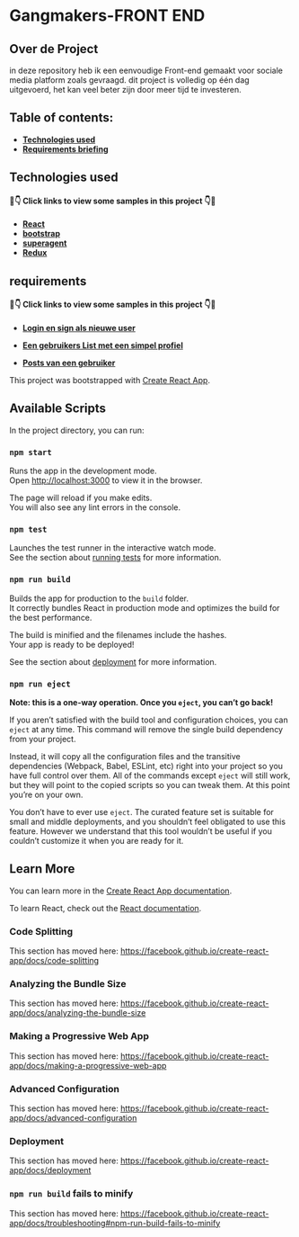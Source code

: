 # Gangmakers-FRONT END 


## Over de Project

in deze repository heb ik een eenvoudige Front-end gemaakt voor sociale media platform zoals gevraagd.
dit project is volledig op één dag uitgevoerd, het kan veel beter zijn door meer tijd te investeren.

## Table of contents:

- **[Technologies used](#technologies-used)**
- **[Requirements briefing](#requirements)**


## Technologies used

#### 👀👇 Click links to view some samples in this project 👇👀

- **[React](src/app.js)**  
- **[bootstrap](src/app.js)**  
- **[superagent](src/actions/posts.js)**  
- **[Redux](src/store.js)**  



## requirements

#### 👀👇 Click links to view some samples in this project 👇👀

- **[Login en sign als nieuwe user](https://github.com/eslamharidy/Gangmakers-FrontEnd/tree/master/src/components/login-signup)**  
- **[Een gebruikers List met een simpel profiel ](https://github.com/eslamharidy/Gangmakers-FrontEnd/tree/master/src/components/userslist-homepage)**  

- **[Posts van een gebruiker ](https://github.com/eslamharidy/Gangmakers-FrontEnd/tree/master/src/components/posts)**  











This project was bootstrapped with [Create React App](https://github.com/facebook/create-react-app).

## Available Scripts

In the project directory, you can run:

### `npm start`

Runs the app in the development mode.<br />
Open [http://localhost:3000](http://localhost:3000) to view it in the browser.

The page will reload if you make edits.<br />
You will also see any lint errors in the console.

### `npm test`

Launches the test runner in the interactive watch mode.<br />
See the section about [running tests](https://facebook.github.io/create-react-app/docs/running-tests) for more information.

### `npm run build`

Builds the app for production to the `build` folder.<br />
It correctly bundles React in production mode and optimizes the build for the best performance.

The build is minified and the filenames include the hashes.<br />
Your app is ready to be deployed!

See the section about [deployment](https://facebook.github.io/create-react-app/docs/deployment) for more information.

### `npm run eject`

**Note: this is a one-way operation. Once you `eject`, you can’t go back!**

If you aren’t satisfied with the build tool and configuration choices, you can `eject` at any time. This command will remove the single build dependency from your project.

Instead, it will copy all the configuration files and the transitive dependencies (Webpack, Babel, ESLint, etc) right into your project so you have full control over them. All of the commands except `eject` will still work, but they will point to the copied scripts so you can tweak them. At this point you’re on your own.

You don’t have to ever use `eject`. The curated feature set is suitable for small and middle deployments, and you shouldn’t feel obligated to use this feature. However we understand that this tool wouldn’t be useful if you couldn’t customize it when you are ready for it.

## Learn More

You can learn more in the [Create React App documentation](https://facebook.github.io/create-react-app/docs/getting-started).

To learn React, check out the [React documentation](https://reactjs.org/).

### Code Splitting

This section has moved here: https://facebook.github.io/create-react-app/docs/code-splitting

### Analyzing the Bundle Size

This section has moved here: https://facebook.github.io/create-react-app/docs/analyzing-the-bundle-size

### Making a Progressive Web App

This section has moved here: https://facebook.github.io/create-react-app/docs/making-a-progressive-web-app

### Advanced Configuration

This section has moved here: https://facebook.github.io/create-react-app/docs/advanced-configuration

### Deployment

This section has moved here: https://facebook.github.io/create-react-app/docs/deployment

### `npm run build` fails to minify

This section has moved here: https://facebook.github.io/create-react-app/docs/troubleshooting#npm-run-build-fails-to-minify
